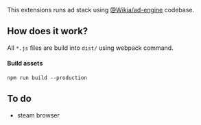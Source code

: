 This extensions runs ad stack using [@Wikia/ad-engine](https://github.com/Wikia/ad-engine) codebase.

## How does it work?

All `*.js` files are build into `dist/` using webpack command.

#### Build assets

`npm run build --production`

## To do

- steam browser
